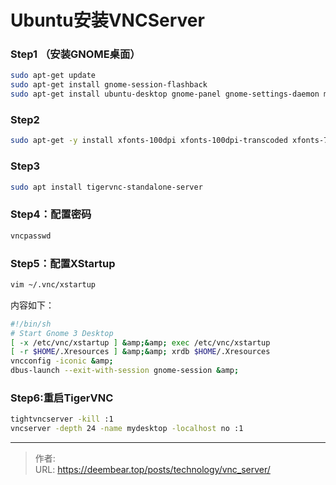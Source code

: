# Ubuntu安装VNCServer



### Step1 （安装GNOME桌面）
```bash
sudo apt-get update 
sudo apt-get install gnome-session-flashback 
sudo apt-get install ubuntu-desktop gnome-panel gnome-settings-daemon metacity nautilus gnome-terminal -y
```

### Step2
```bash
sudo apt-get -y install xfonts-100dpi xfonts-100dpi-transcoded xfonts-75dpi xfonts-75dpi-transcoded xfonts-base
```
### Step3
```bash
sudo apt install tigervnc-standalone-server
```
### Step4：配置密码
```bash
vncpasswd
```
### Step5：配置XStartup
```bash
vim ~/.vnc/xstartup
```
内容如下：
```bash
#!/bin/sh
# Start Gnome 3 Desktop
[ -x /etc/vnc/xstartup ] &amp;&amp; exec /etc/vnc/xstartup
[ -r $HOME/.Xresources ] &amp;&amp; xrdb $HOME/.Xresources
vncconfig -iconic &amp;
dbus-launch --exit-with-session gnome-session &amp;
```

### Step6:重启TigerVNC
```bash
tightvncserver -kill :1 
vncserver -depth 24 -name mydesktop -localhost no :1
```


---

> 作者:   
> URL: https://deembear.top/posts/technology/vnc_server/  

